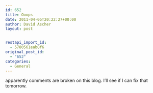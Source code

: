 ```yaml
---
id: 652
title: Ooops
date: 2011-04-05T20:22:27+00:00
author: David Ascher
layout: post


restapi_import_id:
  - 5780561eab8f6
original_post_id:
  - "652"
categories:
  - General
---
```

apparently comments are broken on this blog. I&#8217;ll see if I can fix that tomorrow.